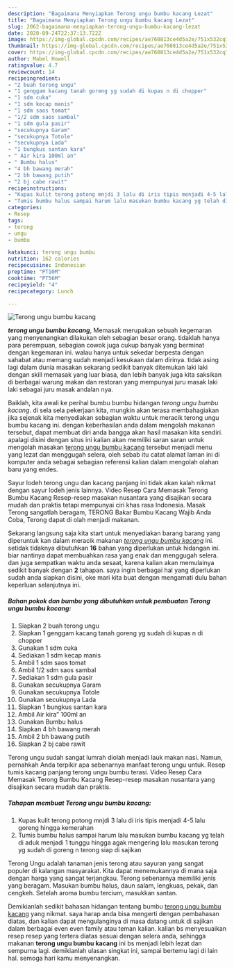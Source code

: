 ```yaml
---
description: "Bagaimana Menyiapkan Terong ungu bumbu kacang Lezat"
title: "Bagaimana Menyiapkan Terong ungu bumbu kacang Lezat"
slug: 2062-bagaimana-menyiapkan-terong-ungu-bumbu-kacang-lezat
date: 2020-09-24T22:37:13.722Z
image: https://img-global.cpcdn.com/recipes/ae760813ce4d5a2e/751x532cq70/terong-ungu-bumbu-kacang-foto-resep-utama.jpg
thumbnail: https://img-global.cpcdn.com/recipes/ae760813ce4d5a2e/751x532cq70/terong-ungu-bumbu-kacang-foto-resep-utama.jpg
cover: https://img-global.cpcdn.com/recipes/ae760813ce4d5a2e/751x532cq70/terong-ungu-bumbu-kacang-foto-resep-utama.jpg
author: Mabel Howell
ratingvalue: 4.7
reviewcount: 14
recipeingredient:
- "2 buah terong ungu"
- "1 genggam kacang tanah goreng yg sudah di kupas n di chopper"
- "1 sdm cuka"
- "1 sdm kecap manis"
- "1 sdm saos tomat"
- "1/2 sdm saos sambal"
- "1 sdm gula pasir"
- "secukupnya Garam"
- "secukupnya Totole"
- "secukupnya Lada"
- "1 bungkus santan kara"
- " Air kira 100ml an"
- " Bumbu halus"
- "4 bh bawang merah"
- "2 bh bawang putih"
- "2 bj cabe rawit"
recipeinstructions:
- "Kupas kulit terong potong mnjdi 3 lalu di iris tipis menjadi 4-5 lalu goreng hingga kemerahan"
- "Tumis bumbu halus sampai harum lalu masukan bumbu kacang yg telah di aduk menjadi 1 tunggu hingga agak mengering lalu masukan terong yg sudah di goreng n terong siap di sajikan"
categories:
- Resep
tags:
- terong
- ungu
- bumbu

katakunci: terong ungu bumbu 
nutrition: 162 calories
recipecuisine: Indonesian
preptime: "PT10M"
cooktime: "PT56M"
recipeyield: "4"
recipecategory: Lunch

---
```



![Terong ungu bumbu kacang](https://img-global.cpcdn.com/recipes/ae760813ce4d5a2e/751x532cq70/terong-ungu-bumbu-kacang-foto-resep-utama.jpg)

<b><i>terong ungu bumbu kacang</i></b>, Memasak merupakan sebuah kegemaran yang menyenangkan dilakukan oleh sebagian besar orang. tidaklah hanya para perempuan, sebagian cowok juga cukup banyak yang berminat dengan kegemaran ini. walau hanya untuk sekedar berpesta dengan sahabat atau memang sudah menjadi kesukaan dalam dirinya. tidak asing lagi dalam dunia masakan sekarang sedikit banyak ditemukan laki laki dengan skill memasak yang luar biasa, dan lebih banyak juga kita saksikan di berbagai warung makan dan restoran yang mempunyai juru masak laki laki sebagai juru masak andalan nya.

Baiklah, kita awali ke perihal bumbu bumbu hidangan <i>terong ungu bumbu kacang</i>. di sela sela pekerjaan kita, mungkin akan terasa membahagiakan jika sejenak kita menyediakan sebagian waktu untuk meracik terong ungu bumbu kacang ini. dengan keberhasilan anda dalam mengolah makanan tersebut, dapat membuat diri anda bangga akan hasil masakan kita sendiri. apalagi disini dengan situs ini kalian akan memiliki saran saran untuk mengolah masakan <u>terong ungu bumbu kacang</u> tersebut menjadi menu yang lezat dan menggugah selera, oleh sebab itu catat alamat laman ini di komputer anda sebagai sebagian referensi kalian dalam mengolah olahan baru yang endes.

Sayur lodeh terong ungu dan kacang panjang ini tidak akan kalah nikmat dengan sayur lodeh jenis lainnya. Video Resep Cara Memasak Terong Bumbu Kacang Resep-resep masakan nusantara yang disajikan secara mudah dan praktis tetapi mempunyai ciri khas rasa Indonesia. Masak Terong sangatlah beragam, TERONG Bakar Bumbu Kacang Wajib Anda Coba, Terong dapat di olah menjadi makanan.


Sekarang langsung saja kita start untuk menyediakan barang barang yang diperuntuk kan dalam meracik makanan <u><i>terong ungu bumbu kacang</i></u> ini. setidak tidaknya dibutuhkan <b>16</b> bahan yang diperlukan untuk hidangan ini. biar nantinya dapat membuahkan rasa yang enak dan menggugah selera. dan juga sempatkan waktu anda sesaat, karena kalian akan memulainya sedikit banyak dengan <b>2</b> tahapan. saya ingin berbagai hal yang diperlukan sudah anda siapkan disini, oke mari kita buat dengan mengamati dulu bahan keperluan selanjutnya ini.

<!--inarticleads1-->

##### Bahan pokok dan bumbu yang dibutuhkan untuk pembuatan Terong ungu bumbu kacang:

1. Siapkan 2 buah terong ungu
1. Siapkan 1 genggam kacang tanah goreng yg sudah di kupas n di chopper
1. Gunakan 1 sdm cuka
1. Sediakan 1 sdm kecap manis
1. Ambil 1 sdm saos tomat
1. Ambil 1/2 sdm saos sambal
1. Sediakan 1 sdm gula pasir
1. Gunakan secukupnya Garam
1. Gunakan secukupnya Totole
1. Gunakan secukupnya Lada
1. Siapkan 1 bungkus santan kara
1. Ambil  Air kira” 100ml an
1. Gunakan  Bumbu halus
1. Siapkan 4 bh bawang merah
1. Ambil 2 bh bawang putih
1. Siapkan 2 bj cabe rawit


Terong ungu sudah sangat lumrah diolah menjadi lauk makan nasi. Namun, pernahkah Anda terpikir apa sebenarnya manfaat terong ungu untuk. Resep tumis kacang panjang terong ungu bumbu terasi. Video Resep Cara Memasak Terong Bumbu Kacang Resep-resep masakan nusantara yang disajikan secara mudah dan praktis. 

<!--inarticleads2-->

##### Tahapan membuat Terong ungu bumbu kacang:

1. Kupas kulit terong potong mnjdi 3 lalu di iris tipis menjadi 4-5 lalu goreng hingga kemerahan
1. Tumis bumbu halus sampai harum lalu masukan bumbu kacang yg telah di aduk menjadi 1 tunggu hingga agak mengering lalu masukan terong yg sudah di goreng n terong siap di sajikan


Terong Ungu adalah tanaman jenis terong atau sayuran yang sangat populer di kalangan masyarakat. Kita dapat menemukannya di mana saja dengan harga yang sangat terjangkau. Terong sebenarnya memiliki jenis yang beragam. Masukan bumbu halus, daun salam, lengkuas, pekak, dan cengkeh. Setelah aroma bumbu tercium, masukkan santan. 

Demikianlah sedikit bahasan hidangan tentang bumbu <u>terong ungu bumbu kacang</u> yang nikmat. saya harap anda bisa mengerti dengan pembahasan diatas, dan kalian dapat mengulanginya di masa datang untuk di sajikan dalam berbagai even even family atau teman kalian. kalian bs menyesuaikan resep resep yang tertera diatas sesuai dengan selera anda, sehingga makanan <b>terong ungu bumbu kacang</b> ini bs menjadi lebih lezat dan sempurna lagi. demikianlah ulasan singkat ini, sampai bertemu lagi di lain hal. semoga hari kamu menyenangkan.
